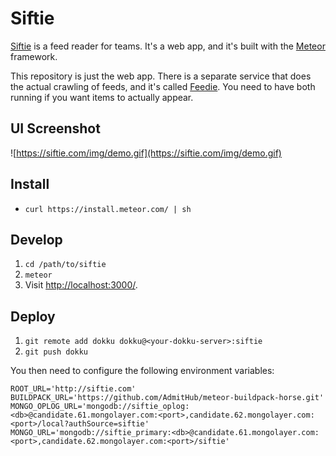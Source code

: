 Siftie
======

[Siftie](https://siftie.com) is a feed reader for teams. It's a web app, and
it's built with the [Meteor](https://www.meteor.com/) framework.

This repository is just the web app. There is a separate service that does the
actual crawling of feeds, and it's called [Feedie](https://github.com/nicksergeant/feedie).
You need to have both running if you want items to actually appear.

UI Screenshot
-------------

![https://siftie.com/img/demo.gif](https://siftie.com/img/demo.gif)

Install
-------

- `curl https://install.meteor.com/ | sh`

Develop
-------

1. `cd /path/to/siftie`
2. `meteor`
3. Visit [http://localhost:3000/](http://localhost:3000/).

Deploy
------

1. `git remote add dokku dokku@<your-dokku-server>:siftie`
2. `git push dokku`

You then need to configure the following environment variables:

```
ROOT_URL='http://siftie.com'
BUILDPACK_URL='https://github.com/AdmitHub/meteor-buildpack-horse.git'
MONGO_OPLOG_URL='mongodb://siftie_oplog:<db>@candidate.61.mongolayer.com:<port>,candidate.62.mongolayer.com:<port>/local?authSource=siftie'
MONGO_URL='mongodb://siftie_primary:<db>@candidate.61.mongolayer.com:<port>,candidate.62.mongolayer.com:<port>/siftie'
```
